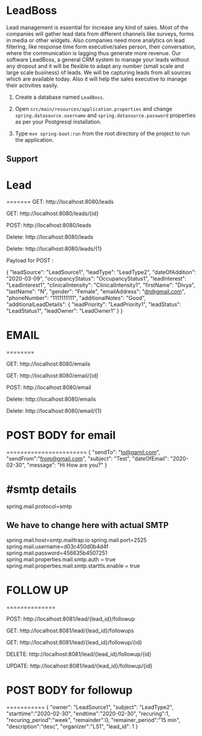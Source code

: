 # LeadBoss

Lead management is essential for increase any kind of sales. Most of the companies will gather lead data from different channels like surveys, forms in media or other widgets. Also companies need more analytics on lead filtering, like response time form executive/sales person, their conversation, where the communication is lagging thus generate more revenue. Our software LeadBoss, a general CRM system to manage your leads without any dropout and it will be flexible to adapt any number (small scale and large scale business) of leads. We will be capturing leads from all sources which are available today. Also it will help the sales executive to manage their activities easily.

1. Create a database named `LeadBoss`.

2. Open `src/main/resources/application.properties` and change `spring.datasource.username` and `spring.datasource.password` properties as per your Postgresql installation.

3. Type `mvn spring-boot:run` from the root directory of the project to run the application.


## Support
# Lead
=======
GET: http://localhost:8080/leads

GET: http://localhost:8080/leads/{id}

POST: http://localhost:8080/leads

Delete: http://localhost:8080/leads

Delete: http://localhost:8080/leads/{1}

Payload for POST :

{
	"leadSource": "LeadSource1",
	"leadType": "LeadType2",
	"dateOfAddition": "2020-03-09",
	"occupancyStatus": "OccupancyStatus1",
	"leadInterest": "LeadInterest1",
	"clinicalIntensity": "ClinicalIntensity1",
	"firstName": "Divya",
	"lastName": "N",
	"gender": "Female",
	"emailAddress": "dn@gmail.com",
	"phoneNumber": "1111111111",
	"additionalNotes": "Good",
	"additionalLeadDetails": {
		"leadPriority": "LeadPriority1",
		"leadStatus": "LeadStatus1",
		"leadOwner": "LeadOwner1"
	}
}

# EMAIL
========

GET: http://localhost:8080/emails

GET: http://localhost:8080/email/{id}

POST: http://localhost:8080/email

Delete: http://localhost:8080/emails

Delete: http://localhost:8080/email/{1}

# POST BODY for email
=======================
{
"sendTo": "to@gamil.com",
"sendFrom":"from@gmail.com",
"subject": "Test",
"dateOfEmail": "2020-02-30",
"message": "Hi How are you?"
}

#smtp details 
=============

spring.mail.protocol=smtp
## We have to change here with actual SMTP 
spring.mail.host=smtp.mailtrap.io
spring.mail.port=2525
spring.mail.username=d03c450d0b4d4f
spring.mail.password=456635b4507251
spring.mail.properties.mail.smtp.auth = true
spring.mail.properties.mail.smtp.starttls.enable = true

# FOLLOW UP
==============

POST: http://localhost:8081/lead/{lead_id}/followup

GET: http://localhost:8081/lead/{lead_id}/followups

GET: http://localhost:8081/lead/{lead_id}/followup/{id}

DELETE: http://localhost:8081/lead/{lead_id}/followup/{id}

UPDATE: http://localhost:8081/lead/{lead_id}/followup/{id}

# POST BODY for followup
===========
{
	"owner": "LeadSource1",
	"subject": "LeadType2",
	"starttime":"2020-02-30",
	"endtime":"2020-02-30",
	"recuring":1,
	"recuring_period":"week",
	"remainder":0,
	"remainer_period":"15 min",
	"description":"desc",
	"organizer":"LS1",
	"lead_id": 1
}



